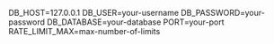 DB_HOST=127.0.0.1
DB_USER=your-username
DB_PASSWORD=your-password
DB_DATABASE=your-database
PORT=your-port
RATE_LIMIT_MAX=max-number-of-limits
